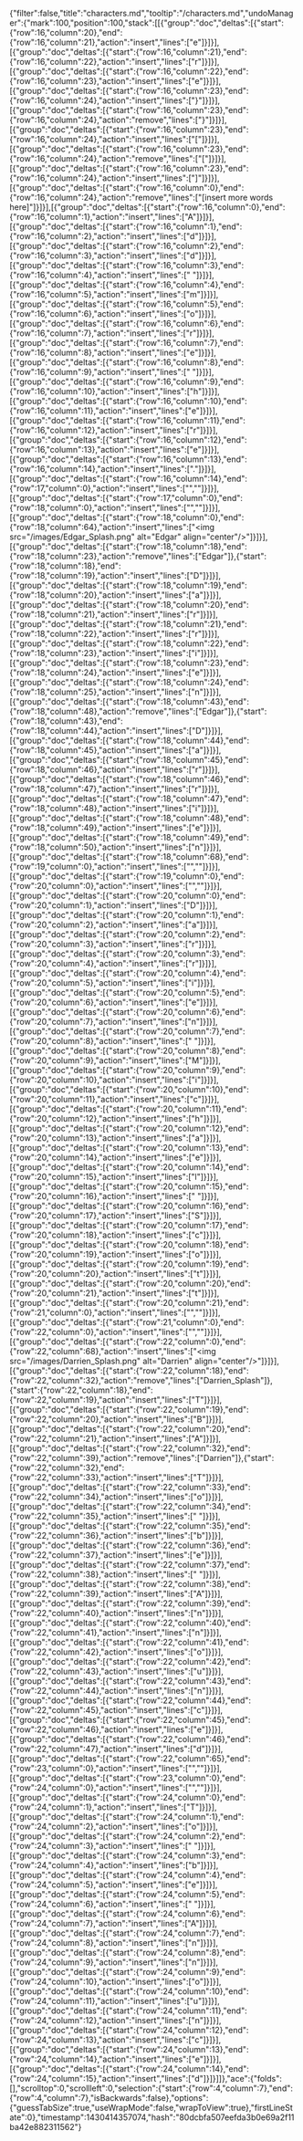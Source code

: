 {"filter":false,"title":"characters.md","tooltip":"/characters.md","undoManager":{"mark":100,"position":100,"stack":[[{"group":"doc","deltas":[{"start":{"row":16,"column":20},"end":{"row":16,"column":21},"action":"insert","lines":["e"]}]}],[{"group":"doc","deltas":[{"start":{"row":16,"column":21},"end":{"row":16,"column":22},"action":"insert","lines":["r"]}]}],[{"group":"doc","deltas":[{"start":{"row":16,"column":22},"end":{"row":16,"column":23},"action":"insert","lines":["e"]}]}],[{"group":"doc","deltas":[{"start":{"row":16,"column":23},"end":{"row":16,"column":24},"action":"insert","lines":["}"]}]}],[{"group":"doc","deltas":[{"start":{"row":16,"column":23},"end":{"row":16,"column":24},"action":"remove","lines":["}"]}]}],[{"group":"doc","deltas":[{"start":{"row":16,"column":23},"end":{"row":16,"column":24},"action":"insert","lines":["["]}]}],[{"group":"doc","deltas":[{"start":{"row":16,"column":23},"end":{"row":16,"column":24},"action":"remove","lines":["["]}]}],[{"group":"doc","deltas":[{"start":{"row":16,"column":23},"end":{"row":16,"column":24},"action":"insert","lines":["]"]}]}],[{"group":"doc","deltas":[{"start":{"row":16,"column":0},"end":{"row":16,"column":24},"action":"remove","lines":["[insert more words here]"]}]}],[{"group":"doc","deltas":[{"start":{"row":16,"column":0},"end":{"row":16,"column":1},"action":"insert","lines":["A"]}]}],[{"group":"doc","deltas":[{"start":{"row":16,"column":1},"end":{"row":16,"column":2},"action":"insert","lines":["d"]}]}],[{"group":"doc","deltas":[{"start":{"row":16,"column":2},"end":{"row":16,"column":3},"action":"insert","lines":["d"]}]}],[{"group":"doc","deltas":[{"start":{"row":16,"column":3},"end":{"row":16,"column":4},"action":"insert","lines":[" "]}]}],[{"group":"doc","deltas":[{"start":{"row":16,"column":4},"end":{"row":16,"column":5},"action":"insert","lines":["m"]}]}],[{"group":"doc","deltas":[{"start":{"row":16,"column":5},"end":{"row":16,"column":6},"action":"insert","lines":["o"]}]}],[{"group":"doc","deltas":[{"start":{"row":16,"column":6},"end":{"row":16,"column":7},"action":"insert","lines":["r"]}]}],[{"group":"doc","deltas":[{"start":{"row":16,"column":7},"end":{"row":16,"column":8},"action":"insert","lines":["e"]}]}],[{"group":"doc","deltas":[{"start":{"row":16,"column":8},"end":{"row":16,"column":9},"action":"insert","lines":[" "]}]}],[{"group":"doc","deltas":[{"start":{"row":16,"column":9},"end":{"row":16,"column":10},"action":"insert","lines":["h"]}]}],[{"group":"doc","deltas":[{"start":{"row":16,"column":10},"end":{"row":16,"column":11},"action":"insert","lines":["e"]}]}],[{"group":"doc","deltas":[{"start":{"row":16,"column":11},"end":{"row":16,"column":12},"action":"insert","lines":["r"]}]}],[{"group":"doc","deltas":[{"start":{"row":16,"column":12},"end":{"row":16,"column":13},"action":"insert","lines":["e"]}]}],[{"group":"doc","deltas":[{"start":{"row":16,"column":13},"end":{"row":16,"column":14},"action":"insert","lines":["."]}]}],[{"group":"doc","deltas":[{"start":{"row":16,"column":14},"end":{"row":17,"column":0},"action":"insert","lines":["",""]}]}],[{"group":"doc","deltas":[{"start":{"row":17,"column":0},"end":{"row":18,"column":0},"action":"insert","lines":["",""]}]}],[{"group":"doc","deltas":[{"start":{"row":18,"column":0},"end":{"row":18,"column":64},"action":"insert","lines":["<img src=\"/images/Edgar_Splash.png\" alt=\"Edgar\" align=\"center\"/>"]}]}],[{"group":"doc","deltas":[{"start":{"row":18,"column":18},"end":{"row":18,"column":23},"action":"remove","lines":["Edgar"]},{"start":{"row":18,"column":18},"end":{"row":18,"column":19},"action":"insert","lines":["D"]}]}],[{"group":"doc","deltas":[{"start":{"row":18,"column":19},"end":{"row":18,"column":20},"action":"insert","lines":["a"]}]}],[{"group":"doc","deltas":[{"start":{"row":18,"column":20},"end":{"row":18,"column":21},"action":"insert","lines":["r"]}]}],[{"group":"doc","deltas":[{"start":{"row":18,"column":21},"end":{"row":18,"column":22},"action":"insert","lines":["r"]}]}],[{"group":"doc","deltas":[{"start":{"row":18,"column":22},"end":{"row":18,"column":23},"action":"insert","lines":["i"]}]}],[{"group":"doc","deltas":[{"start":{"row":18,"column":23},"end":{"row":18,"column":24},"action":"insert","lines":["e"]}]}],[{"group":"doc","deltas":[{"start":{"row":18,"column":24},"end":{"row":18,"column":25},"action":"insert","lines":["n"]}]}],[{"group":"doc","deltas":[{"start":{"row":18,"column":43},"end":{"row":18,"column":48},"action":"remove","lines":["Edgar"]},{"start":{"row":18,"column":43},"end":{"row":18,"column":44},"action":"insert","lines":["D"]}]}],[{"group":"doc","deltas":[{"start":{"row":18,"column":44},"end":{"row":18,"column":45},"action":"insert","lines":["a"]}]}],[{"group":"doc","deltas":[{"start":{"row":18,"column":45},"end":{"row":18,"column":46},"action":"insert","lines":["r"]}]}],[{"group":"doc","deltas":[{"start":{"row":18,"column":46},"end":{"row":18,"column":47},"action":"insert","lines":["r"]}]}],[{"group":"doc","deltas":[{"start":{"row":18,"column":47},"end":{"row":18,"column":48},"action":"insert","lines":["i"]}]}],[{"group":"doc","deltas":[{"start":{"row":18,"column":48},"end":{"row":18,"column":49},"action":"insert","lines":["e"]}]}],[{"group":"doc","deltas":[{"start":{"row":18,"column":49},"end":{"row":18,"column":50},"action":"insert","lines":["n"]}]}],[{"group":"doc","deltas":[{"start":{"row":18,"column":68},"end":{"row":19,"column":0},"action":"insert","lines":["",""]}]}],[{"group":"doc","deltas":[{"start":{"row":19,"column":0},"end":{"row":20,"column":0},"action":"insert","lines":["",""]}]}],[{"group":"doc","deltas":[{"start":{"row":20,"column":0},"end":{"row":20,"column":1},"action":"insert","lines":["D"]}]}],[{"group":"doc","deltas":[{"start":{"row":20,"column":1},"end":{"row":20,"column":2},"action":"insert","lines":["a"]}]}],[{"group":"doc","deltas":[{"start":{"row":20,"column":2},"end":{"row":20,"column":3},"action":"insert","lines":["r"]}]}],[{"group":"doc","deltas":[{"start":{"row":20,"column":3},"end":{"row":20,"column":4},"action":"insert","lines":["r"]}]}],[{"group":"doc","deltas":[{"start":{"row":20,"column":4},"end":{"row":20,"column":5},"action":"insert","lines":["i"]}]}],[{"group":"doc","deltas":[{"start":{"row":20,"column":5},"end":{"row":20,"column":6},"action":"insert","lines":["e"]}]}],[{"group":"doc","deltas":[{"start":{"row":20,"column":6},"end":{"row":20,"column":7},"action":"insert","lines":["n"]}]}],[{"group":"doc","deltas":[{"start":{"row":20,"column":7},"end":{"row":20,"column":8},"action":"insert","lines":[" "]}]}],[{"group":"doc","deltas":[{"start":{"row":20,"column":8},"end":{"row":20,"column":9},"action":"insert","lines":["M"]}]}],[{"group":"doc","deltas":[{"start":{"row":20,"column":9},"end":{"row":20,"column":10},"action":"insert","lines":["i"]}]}],[{"group":"doc","deltas":[{"start":{"row":20,"column":10},"end":{"row":20,"column":11},"action":"insert","lines":["c"]}]}],[{"group":"doc","deltas":[{"start":{"row":20,"column":11},"end":{"row":20,"column":12},"action":"insert","lines":["h"]}]}],[{"group":"doc","deltas":[{"start":{"row":20,"column":12},"end":{"row":20,"column":13},"action":"insert","lines":["a"]}]}],[{"group":"doc","deltas":[{"start":{"row":20,"column":13},"end":{"row":20,"column":14},"action":"insert","lines":["e"]}]}],[{"group":"doc","deltas":[{"start":{"row":20,"column":14},"end":{"row":20,"column":15},"action":"insert","lines":["l"]}]}],[{"group":"doc","deltas":[{"start":{"row":20,"column":15},"end":{"row":20,"column":16},"action":"insert","lines":[" "]}]}],[{"group":"doc","deltas":[{"start":{"row":20,"column":16},"end":{"row":20,"column":17},"action":"insert","lines":["S"]}]}],[{"group":"doc","deltas":[{"start":{"row":20,"column":17},"end":{"row":20,"column":18},"action":"insert","lines":["c"]}]}],[{"group":"doc","deltas":[{"start":{"row":20,"column":18},"end":{"row":20,"column":19},"action":"insert","lines":["o"]}]}],[{"group":"doc","deltas":[{"start":{"row":20,"column":19},"end":{"row":20,"column":20},"action":"insert","lines":["t"]}]}],[{"group":"doc","deltas":[{"start":{"row":20,"column":20},"end":{"row":20,"column":21},"action":"insert","lines":["t"]}]}],[{"group":"doc","deltas":[{"start":{"row":20,"column":21},"end":{"row":21,"column":0},"action":"insert","lines":["",""]}]}],[{"group":"doc","deltas":[{"start":{"row":21,"column":0},"end":{"row":22,"column":0},"action":"insert","lines":["",""]}]}],[{"group":"doc","deltas":[{"start":{"row":22,"column":0},"end":{"row":22,"column":68},"action":"insert","lines":["<img src=\"/images/Darrien_Splash.png\" alt=\"Darrien\" align=\"center\"/>"]}]}],[{"group":"doc","deltas":[{"start":{"row":22,"column":18},"end":{"row":22,"column":32},"action":"remove","lines":["Darrien_Splash"]},{"start":{"row":22,"column":18},"end":{"row":22,"column":19},"action":"insert","lines":["T"]}]}],[{"group":"doc","deltas":[{"start":{"row":22,"column":19},"end":{"row":22,"column":20},"action":"insert","lines":["B"]}]}],[{"group":"doc","deltas":[{"start":{"row":22,"column":20},"end":{"row":22,"column":21},"action":"insert","lines":["A"]}]}],[{"group":"doc","deltas":[{"start":{"row":22,"column":32},"end":{"row":22,"column":39},"action":"remove","lines":["Darrien"]},{"start":{"row":22,"column":32},"end":{"row":22,"column":33},"action":"insert","lines":["T"]}]}],[{"group":"doc","deltas":[{"start":{"row":22,"column":33},"end":{"row":22,"column":34},"action":"insert","lines":["o"]}]}],[{"group":"doc","deltas":[{"start":{"row":22,"column":34},"end":{"row":22,"column":35},"action":"insert","lines":[" "]}]}],[{"group":"doc","deltas":[{"start":{"row":22,"column":35},"end":{"row":22,"column":36},"action":"insert","lines":["b"]}]}],[{"group":"doc","deltas":[{"start":{"row":22,"column":36},"end":{"row":22,"column":37},"action":"insert","lines":["e"]}]}],[{"group":"doc","deltas":[{"start":{"row":22,"column":37},"end":{"row":22,"column":38},"action":"insert","lines":[" "]}]}],[{"group":"doc","deltas":[{"start":{"row":22,"column":38},"end":{"row":22,"column":39},"action":"insert","lines":["A"]}]}],[{"group":"doc","deltas":[{"start":{"row":22,"column":39},"end":{"row":22,"column":40},"action":"insert","lines":["n"]}]}],[{"group":"doc","deltas":[{"start":{"row":22,"column":40},"end":{"row":22,"column":41},"action":"insert","lines":["n"]}]}],[{"group":"doc","deltas":[{"start":{"row":22,"column":41},"end":{"row":22,"column":42},"action":"insert","lines":["o"]}]}],[{"group":"doc","deltas":[{"start":{"row":22,"column":42},"end":{"row":22,"column":43},"action":"insert","lines":["u"]}]}],[{"group":"doc","deltas":[{"start":{"row":22,"column":43},"end":{"row":22,"column":44},"action":"insert","lines":["n"]}]}],[{"group":"doc","deltas":[{"start":{"row":22,"column":44},"end":{"row":22,"column":45},"action":"insert","lines":["c"]}]}],[{"group":"doc","deltas":[{"start":{"row":22,"column":45},"end":{"row":22,"column":46},"action":"insert","lines":["e"]}]}],[{"group":"doc","deltas":[{"start":{"row":22,"column":46},"end":{"row":22,"column":47},"action":"insert","lines":["d"]}]}],[{"group":"doc","deltas":[{"start":{"row":22,"column":65},"end":{"row":23,"column":0},"action":"insert","lines":["",""]}]}],[{"group":"doc","deltas":[{"start":{"row":23,"column":0},"end":{"row":24,"column":0},"action":"insert","lines":["",""]}]}],[{"group":"doc","deltas":[{"start":{"row":24,"column":0},"end":{"row":24,"column":1},"action":"insert","lines":["T"]}]}],[{"group":"doc","deltas":[{"start":{"row":24,"column":1},"end":{"row":24,"column":2},"action":"insert","lines":["o"]}]}],[{"group":"doc","deltas":[{"start":{"row":24,"column":2},"end":{"row":24,"column":3},"action":"insert","lines":[" "]}]}],[{"group":"doc","deltas":[{"start":{"row":24,"column":3},"end":{"row":24,"column":4},"action":"insert","lines":["b"]}]}],[{"group":"doc","deltas":[{"start":{"row":24,"column":4},"end":{"row":24,"column":5},"action":"insert","lines":["e"]}]}],[{"group":"doc","deltas":[{"start":{"row":24,"column":5},"end":{"row":24,"column":6},"action":"insert","lines":[" "]}]}],[{"group":"doc","deltas":[{"start":{"row":24,"column":6},"end":{"row":24,"column":7},"action":"insert","lines":["A"]}]}],[{"group":"doc","deltas":[{"start":{"row":24,"column":7},"end":{"row":24,"column":8},"action":"insert","lines":["n"]}]}],[{"group":"doc","deltas":[{"start":{"row":24,"column":8},"end":{"row":24,"column":9},"action":"insert","lines":["n"]}]}],[{"group":"doc","deltas":[{"start":{"row":24,"column":9},"end":{"row":24,"column":10},"action":"insert","lines":["o"]}]}],[{"group":"doc","deltas":[{"start":{"row":24,"column":10},"end":{"row":24,"column":11},"action":"insert","lines":["u"]}]}],[{"group":"doc","deltas":[{"start":{"row":24,"column":11},"end":{"row":24,"column":12},"action":"insert","lines":["n"]}]}],[{"group":"doc","deltas":[{"start":{"row":24,"column":12},"end":{"row":24,"column":13},"action":"insert","lines":["c"]}]}],[{"group":"doc","deltas":[{"start":{"row":24,"column":13},"end":{"row":24,"column":14},"action":"insert","lines":["e"]}]}],[{"group":"doc","deltas":[{"start":{"row":24,"column":14},"end":{"row":24,"column":15},"action":"insert","lines":["d"]}]}]]},"ace":{"folds":[],"scrolltop":0,"scrollleft":0,"selection":{"start":{"row":4,"column":7},"end":{"row":4,"column":7},"isBackwards":false},"options":{"guessTabSize":true,"useWrapMode":false,"wrapToView":true},"firstLineState":0},"timestamp":1430414357074,"hash":"80dcbfa507eefda3b0e69a2f11ba42e882311562"}